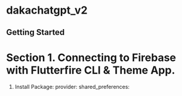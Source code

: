 # dakachatgpt_v2

## Getting Started
# Section 1. Connecting  to Firebase with Flutterfire CLI & Theme App.
1. Install Package: provider:  shared_preferences:
